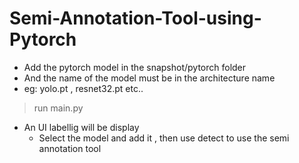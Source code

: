 # Semi-Annotation-Tool-using-Pytorch
- Add the pytorch model in the snapshot/pytorch folder
- And the name of the model must be in the architecture name
- eg: yolo.pt , resnet32.pt etc.. 
> run main.py
- An UI labellig will be display
  - Select the model and add it , then use detect to use the semi annotation tool
